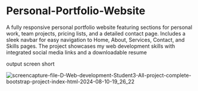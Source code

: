 # Personal-Portfolio-Website
A fully responsive personal portfolio website featuring sections for personal work, team projects, pricing lists, and a detailed contact page. Includes a sleek navbar for easy navigation to Home, About, Services, Contact, and Skills pages. The project showcases my web development skills with integrated social media links and a downloadable resume

output screen short

![screencapture-file-D-Web-development-Student3-All-project-complete-bootstrap-project-index-html-2024-08-10-19_26_22](https://github.com/user-attachments/assets/fad598d1-eaa3-4341-8623-6b38a6d2e9e8)
